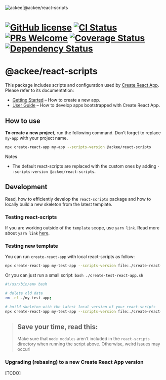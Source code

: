 ![ackee|@ackee/react-scripts](https://img.ack.ee/ackee/image/github/js)

# [![GitHub license](https://img.shields.io/badge/license-MIT-blue.svg)](https://github.com/AckeeCZ/create-react-app/blob/master/LICENSE) [![CI Status](https://img.shields.io/travis/com/AckeeCZ/create-react-app.svg?style=flat)](https://travis-ci.com/AckeeCZ/create-react-app) [![PRs Welcome](https://img.shields.io/badge/PRs-welcome-brightgreen.svg)](https://reactjs.org/docs/how-to-contribute.html#your-first-pull-request) [![Coverage Status](https://img.shields.io/coveralls/github/AckeeCZ/create-react-app.svg?style=flat-square)](https://coveralls.io/github/AckeeCZ/create-react-app?branch=master) [![Dependency Status](https://img.shields.io/david/AckeeCZ/create-react-app.svg?style=flat-square)](https://david-dm.org/AckeeCZ/create-react-app)

# @ackee/react-scripts

This package includes scripts and configuration used by [Create React App](https://github.com/facebook/create-react-app).<br>
Please refer to its documentation:

- [Getting Started](https://facebook.github.io/create-react-app/docs/getting-started) – How to create a new app.
- [User Guide](https://facebook.github.io/create-react-app/) – How to develop apps bootstrapped with Create React App.

## How to use

**To create a new project**, run the following command. Don't forget to replace `my-app` with your project name.

```bash
npx create-react-app my-app --scripts-version @ackee/react-scripts
```

Notes

- The default react-scripts are replaced with the custom ones by adding `--scripts-version @ackee/react-scripts`.

## Development

Read, how to efficiently develop the `react-scripts` package and how to locally build a new skeleton from the latest template.

### Testing react-scripts

If you are working outside of the `template` scope, use `yarn link`. Read more about `yarn link` [here](https://yarnpkg.com/lang/en/docs/cli/link/).

### Testing new template

You can run `create-react-app` with local react-scripts as follow:

```sh
npx create-react-app my-test-app --scripts-version file:./create-react-app/packages/react-scripts;
```

Or you can just run a small script: `bash ./create-test-react-app.sh`

```sh
#!/usr/bin/env bash

# delete old data
rm -rf ./my-test-app;

# build skeleton with the latest local version of your react-scripts
npx create-react-app my-test-app --scripts-version file:./create-react-app/packages/react-scripts;
```

> ## Save your time, read this:
>
> Make sure that `node_modules` aren't included in the `react-scripts` directory when running the script above. Otherwise, weird issues may occur!

### Upgrading (rebasing) to a new Create React App version

[TODO]
